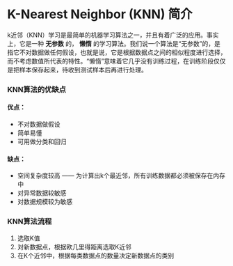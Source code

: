 # K-Nearest Neighbor (KNN) 简介
k近邻（KNN）学习是最简单的机器学习算法之一，并且有着广泛的应用。事实上，它是一种 **无参数** 的， **懒惰** 的学习算法。我们说一个算法是“无参数”的，是指它不对数据做任何假设，也就是说，它是根据数据点之间的相似程度进行选择，而不考虑数值所代表的特性。“懒惰”意味着它几乎没有训练过程，在训练阶段仅仅是把样本保存起来，待收到测试样本后再进行处理。
### KNN算法的优缺点
#### 优点：
+ 不对数据做假设
+ 简单易懂
+ 可用做分类和回归
#### 缺点：
+ 空间复杂度较高 —— 为计算出k个最近邻，所有训练数据都必须被保存在内存中
+ 对异常数据较敏感
+ 对数据规模较为敏感                                                                                                                                                                                                                                                                                                                                                                                                      
### KNN算法流程
1. 选取K值
2. 对新数据点，根据欧几里得距离选取K近邻
3. 在K个近邻中，根据每类数据点的数量决定新数据点的类别
